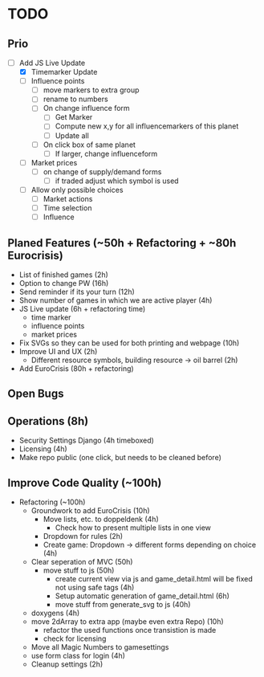 # TODO

## Prio

- [ ] Add JS Live Update
  - [x] Timemarker Update
  - [ ] Influence points
    - [ ] move markers to extra group
    - [ ] rename to numbers
    - [ ] On change influence form
      - [ ] Get Marker
      - [ ] Compute new x,y for all influencemarkers of this planet
      - [ ] Update all
    - [ ] On click box of same planet
      - [ ] If larger, change influenceform
  - [ ] Market prices
    - [ ] on change of supply/demand forms
      - [ ] if traded adjust which symbol is used
  - [ ] Allow only possible choices
    - [ ] Market actions
    - [ ] Time selection
    - [ ] Influence

## Planed Features (~50h + Refactoring + ~80h Eurocrisis)

- List of finished games (2h)
- Option to change PW (16h)
- Send reminder if its your turn (12h)
- Show number of games in which we are active player (4h)
- JS Live update (6h + refactoring time)
  - time marker
  - influence points
  - market prices
- Fix SVGs so they can be used for both printing and webpage (10h)
- Improve UI and UX (2h)
  - Different resource symbols, building resource -> oil barrel (2h)
- Add EuroCrisis (80h + refactoring)

## Open Bugs

## Operations (8h)

- Security Settings Django (4h timeboxed)
- Licensing (4h)
- Make repo public (one click, but needs to be cleaned before)
  
## Improve Code Quality (~100h)

- Refactoring (~100h)
  - Groundwork to add EuroCrisis (10h)
    - Move lists, etc. to doppeldenk (4h)
      - Check how to present multiple lists in one view
    - Dropdown for rules (2h)
    - Create game: Dropdown -> different forms depending on choice (4h)
  - Clear seperation of MVC (50h)
    - move stuff to js (50h)
      - create current view via js and game_detail.html will be fixed not using safe tags (4h)
      - Setup automatic generation of game_detail.html (6h)
      - move stuff from generate_svg to js (40h)
  - doxygens (4h)
  - move 2dArray to extra app (maybe even extra Repo) (10h)
    - refactor the used functions once transistion is made
    - check for licensing
  - Move all Magic Numbers to gamesettings
  - use form class for login (4h)
  - Cleanup settings (2h)

